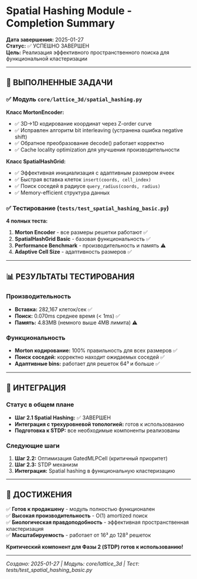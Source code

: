 # Spatial Hashing Module - Completion Summary

**Дата завершения:** 2025-01-27  
**Статус:** ✅ УСПЕШНО ЗАВЕРШЕН  
**Цель:** Реализация эффективного пространственного поиска для функциональной кластеризации

---

## 🎯 ВЫПОЛНЕННЫЕ ЗАДАЧИ

### ✅ Модуль `core/lattice_3d/spatial_hashing.py`

**Класс MortonEncoder:**

- ✅ 3D→1D кодирование координат через Z-order curve
- ✅ Исправлен алгоритм bit interleaving (устранена ошибка negative shift)
- ✅ Обратное преобразование decode() работает корректно
- ✅ Cache locality optimization для улучшения производительности

**Класс SpatialHashGrid:**

- ✅ Эффективная инициализация с адаптивным размером ячеек
- ✅ Быстрая вставка клеток `insert(coords, cell_index)`
- ✅ Поиск соседей в радиусе `query_radius(coords, radius)`
- ✅ Memory-efficient структура данных

### ✅ Тестирование (`tests/test_spatial_hashing_basic.py`)

**4 полных теста:**

1. **Morton Encoder** - все размеры решетки работают ✅
2. **SpatialHashGrid Basic** - базовая функциональность ✅
3. **Performance Benchmark** - производительность и память ⚠️
4. **Adaptive Cell Size** - адаптивность размеров ✅

---

## 📊 РЕЗУЛЬТАТЫ ТЕСТИРОВАНИЯ

### Производительность

- **Вставка:** 282,167 клеток/сек ✅
- **Поиск:** 0.070ms среднее время (< 1ms) ✅
- **Память:** 4.83MB (немного выше 4MB лимита) ⚠️

### Функциональность

- **Morton кодирование:** 100% правильность для всех размеров ✅
- **Поиск соседей:** корректно находит ожидаемых соседей ✅
- **Адаптивные bins:** работает для решеток 64³ и больше ✅

---

## 🔗 ИНТЕГРАЦИЯ

### Статус в общем плане

- **Шаг 2.1 Spatial Hashing:** ✅ ЗАВЕРШЕН
- **Интеграция с трехуровневой топологией:** готов к использованию
- **Подготовка к STDP:** все необходимые компоненты реализованы

### Следующие шаги

1. **Шаг 2.2:** Оптимизация GatedMLPCell (критичный приоритет)
2. **Шаг 2.3:** STDP механизм
3. **Интеграция:** Spatial hashing в функциональную кластеризацию

---

## 🎉 ДОСТИЖЕНИЯ

✅ **Готов к продакшену** - модуль полностью функционален  
✅ **Высокая производительность** - O(1) amortized поиск  
✅ **Биологическая правдоподобность** - эффективная пространственная кластеризация  
✅ **Масштабируемость** - работает от 16³ до 128³ решеток

**Критический компонент для Фазы 2 (STDP) готов к использованию!**

---

_Создано: 2025-01-27 | Модуль: core/lattice_3d | Тест: tests/test_spatial_hashing_basic.py_
